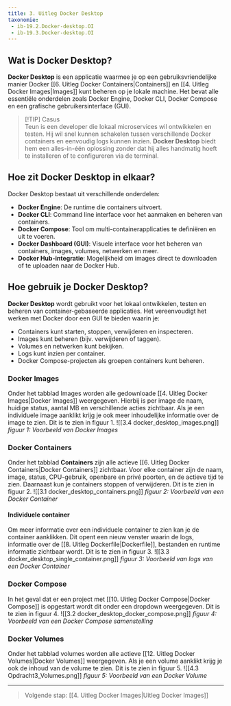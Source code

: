 ```yaml
---
title: 3. Uitleg Docker Desktop
taxonomie:
 - ib-19.2.Docker-desktop.OI
 - ib-19.3.Docker-desktop.OI
---
```


## Wat is Docker Desktop?
**Docker Desktop** is een applicatie waarmee je op een gebruiksvriendelijke manier Docker [[6. Uitleg Docker Containers|Containers]] en [[4. Uitleg Docker Images|Images]] kunt beheren op je lokale machine. Het bevat alle essentiële onderdelen zoals Docker Engine, Docker CLI, Docker Compose en een grafische gebruikersinterface (GUI).

> [!TIP] Casus  
> Teun is een developer die lokaal microservices wil ontwikkelen en testen. Hij wil snel kunnen schakelen tussen verschillende Docker containers en eenvoudig logs kunnen inzien. 
> **Docker Desktop** biedt hem een alles-in-één oplossing zonder dat hij alles handmatig hoeft te installeren of te configureren via de terminal.

## Hoe zit Docker Desktop in elkaar?
Docker Desktop bestaat uit verschillende onderdelen:
- **Docker Engine**: De runtime die containers uitvoert.
- **Docker CLI**: Command line interface voor het aanmaken en beheren van containers.
- **Docker Compose**: Tool om multi-containerapplicaties te definiëren en uit te voeren.
- **Docker Dashboard (GUI)**: Visuele interface voor het beheren van containers, images, volumes, netwerken en meer.
- **Docker Hub-integratie**: Mogelijkheid om images direct te downloaden of te uploaden naar de Docker Hub.

## Hoe gebruik je Docker Desktop?
**Docker Desktop** wordt gebruikt voor het lokaal ontwikkelen, testen en beheren van container-gebaseerde applicaties. Het vereenvoudigt het werken met Docker door een GUI te bieden waarin je:
- Containers kunt starten, stoppen, verwijderen en inspecteren.
- Images kunt beheren (bijv. verwijderen of taggen).
- Volumes en netwerken kunt bekijken.
- Logs kunt inzien per container.
- Docker Compose-projecten als groepen containers kunt beheren.

### Docker Images
Onder het tabblad Images worden alle gedownloade [[4. Uitleg Docker Images|Docker Images]] weergegeven. Hierbij is per image de naam, huidige status, aantal MB en verschillende acties zichtbaar. Als je een individuele image aanklikt krijg je ook meer inhoudelijke informatie over de image te zien. Dit is te zien in figuur 1.
![[3.4 docker_desktop_images.png]]
*figuur 1: Voorbeeld van Docker Images*

### Docker Containers
Onder het tabblad **Containers** zijn alle actieve [[6. Uitleg Docker Containers|Docker Containers]] zichtbaar. Voor elke container zijn de naam, image, status, CPU-gebruik, openbare en privé poorten, en de actieve tijd te zien. Daarnaast kun je containers stoppen of verwijderen. Dit is te zien in figuur 2.
![[3.1 docker_desktop_containers.png]]
*figuur 2: Voorbeeld van een Docker Container*

#### Individuele container
Om meer informatie over een individuele container te zien kan je de container aanklikken. Dit opent een nieuw venster waarin de logs, informatie over de [[8. Uitleg Dockerfile|Dockerfile]], bestanden en runtime informatie zichtbaar wordt. Dit is te zien in figuur 3.
![[3.3 docker_desktop_single_container.png]]
*figuur 3: Voorbeeld van logs van een Docker Container*

### Docker Compose
In het geval dat er een project met [[10. Uitleg Docker Compose|Docker Compose]] is opgestart wordt dit onder een dropdown weergegeven. Dit is te zien in figuur 4.
![[3.2 docker_desktop_docker_compose.png]]
*figuur 4: Voorbeeld van een Docker Compose samenstelling*

### Docker Volumes
Onder het tabblad volumes worden alle actieve [[12. Uitleg Docker Volumes|Docker Volumes]] weergegeven. Als je een volume aanklikt krijg je ook de inhoud van de volume te zien. Dit is te zien in figuur 5.
![[4.3 Opdracht3_Volumes.png]]
*figuur 5: Voorbeeld van een Docker Volume*

---

> Volgende stap: [[4. Uitleg Docker Images|Uitleg Docker Images]]